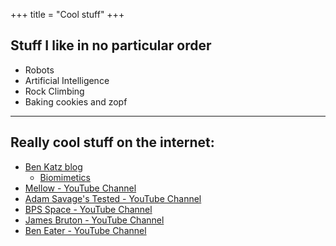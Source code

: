 +++
title = "Cool stuff"
+++

## Stuff I like in no particular order
 - Robots
 - Artificial Intelligence
 - Rock Climbing
 - Baking cookies and zopf

 ---

## Really cool stuff on the internet:

- [Ben Katz blog](http://build-its-inprogress.blogspot.com/)
    - [Biomimetics](http://biomimetics.mit.edu/)
- [Mellow - YouTube Channel](https://www.youTube.com/channel/UC5jRwTUqG15l-BcqQHbVFtA)
- [Adam Savage's Tested - YouTube Channel](https://www.youTube.com/channel/UCiDJtJKMICpb9B1qf7qjEOA)
- [BPS Space - YouTube Channel](https://www.youTube.com/channel/UCILl8ozWuxnFYXIe2svjHhg)
- [James Bruton - YouTube Channel](https://www.youTube.com/user/jamesbruton)
- [Ben Eater - YouTube Channel](https://www.youTube.com/channel/UCS0N5baNlQWJCUrhCEo8WlA)

